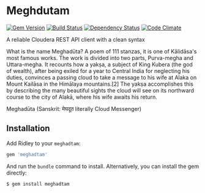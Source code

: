 # Meghdutam
[![Gem Version](https://badge.fury.io/rb/ridley.png)](http://badge.fury.io/rb/meghadtam)
[![Build Status](https://secure.travis-ci.org/reset/meghadtam.png?branch=master)](http://travis-ci.org/reset/meghadtam)
[![Dependency Status](https://gemnasium.com/reset/meghadtam.png?travis)](https://gemnasium.com/reset/meghadtam)
[![Code Climate](https://codeclimate.com/github/reset/meghadtam.png)](https://codeclimate.com/github/reset/meghadtam)

A reliable Cloudera REST API client with a clean syntax

What is the name Meghadūta?
A poem of 111 stanzas, it is one of Kālidāsa's most famous works. The work is divided into two parts, Purva-megha and Uttara-megha. It recounts how a yakṣa, a subject of King Kubera (the god of wealth), after being exiled for a year to Central India for neglecting his duties, convinces a passing cloud to take a message to his wife at Alaka on Mount Kailāsa in the Himālaya mountains.[2] The yakṣa accomplishes this by describing the many beautiful sights the cloud will see on its northward course to the city of Alakā, where his wife awaits his return.

Meghadūta (Sanskrit: मेघदूत literally Cloud Messenger)

Installation
------------
Add Ridley to your `meghadtam`:

```ruby
gem 'meghadtam'
```

And run the `bundle` command to install. Alternatively, you can install the gem directly:

    $ gem install meghadtam
